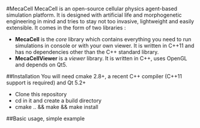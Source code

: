 #MecaCell
MecaCell is an open-source cellular physics agent-based simulation platform. It is designed with artificial life and morphogenetic engineering in mind and tries to stay not too invasive, lightweight and easily extensible.
It comes in the form of two libraries :
- **MecaCell** is the _core_ library which contains everything you need to run simulations in console or with your own viewer. It is written in C++11 and has no dependencies other than the C++ standard library.
- **MecaCellViewer** is a _viewer_ library. It is written in C++, uses OpenGL and depends on Qt5.



##Installation
You will need cmake 2.8+, a recent C++ compiler (C++11 support is required) and Qt 5.2+
- Clone this repository
- cd in it and create a build directory
- cmake .. && make && make install

##Basic usage, simple example






